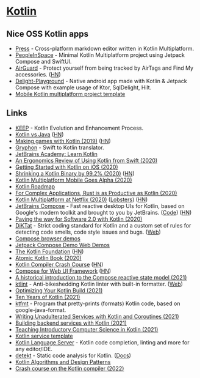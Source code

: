 # [Kotlin](https://kotlinlang.org/)

## Nice OSS Kotlin apps

- [Press](https://github.com/saket/press) - Cross-platform markdown editor written in Kotlin Multiplatform.
- [PeopleInSpace](https://github.com/joreilly/PeopleInSpace) - Minimal Kotlin Multiplatform project using Jetpack Compose and SwiftUI.
- [AirGuard](https://github.com/seemoo-lab/AirGuard) - Protect yourself from being tracked by AirTags and Find My accessories. ([HN](https://news.ycombinator.com/item?id=28577951))
- [Delight-Playground](https://github.com/kasem-sm/RocketXDelight-Playground) - Native android app made with Kotlin & Jetpack Compose with example usage of Ktor, SqlDelight, Hilt.
- [Mobile Kotlin multiplatform project template](https://github.com/icerockdev/moko-template)

## Links

- [KEEP](https://github.com/Kotlin/KEEP) - Kotlin Evolution and Enhancement Process.
- [Kotlin vs Java](https://www.kotlinvsjava.com/) ([HN](https://news.ycombinator.com/item?id=21807233))
- [Making games with Kotlin (2019)](https://kotlin.christmas/2019/11) ([HN](https://news.ycombinator.com/item?id=21760520))
- [Gryphon](https://github.com/vinivendra/Gryphon) - Swift to Kotlin translator.
- [JetBrains Academy: Learn Kotlin](https://hyperskill.org/onboarding?track=kotlin)
- [An Ergonomics Review of Using Kotlin from Swift (2020)](https://benasher.co/kotlin-ios-ergonomics/)
- [Getting Started with Kotlin on iOS (2020)](https://benasher.co/kotlin-ios-getting-started/)
- [Shrinking a Kotlin Binary by 99.2% (2020)](https://jakewharton.com/shrinking-a-kotlin-binary/) ([HN](https://news.ycombinator.com/item?id=24279128))
- [Kotlin Multiplatform Mobile Goes Alpha (2020)](https://blog.jetbrains.com/kotlin/2020/08/kotlin-multiplatform-mobile-goes-alpha/)
- [Kotlin Roadmap](https://kotlinlang.org/roadmap.html)
- [For Complex Applications, Rust is as Productive as Kotlin (2020)](https://ferrous-systems.com/blog/rust-as-productive-as-kotlin/)
- [Kotlin Multiplatform at Netflix (2020)](https://medium.com/@NetflixTechBlog/netflix-android-and-ios-studio-apps-kotlin-multiplatform-d6d4d8d25d23) ([Lobsters](https://lobste.rs/s/hqwavk/for_complex_applications_rust_is_as)) ([HN](https://news.ycombinator.com/item?id=24958392))
- [JetBrains Compose](https://www.jetbrains.com/lp/compose/) - Fast reactive desktop UIs for Kotlin, based on Google's modern toolkit and brought to you by JetBrains. ([Code](https://github.com/jetbrains/compose-jb)) ([HN](https://news.ycombinator.com/item?id=24997226))
- [Paving the way for Software 2.0 with Kotlin (2020)](https://ai.facebook.com/blog/paving-the-way-for-software-20-with-kotlin/)
- [DiKTat](https://github.com/cqfn/diKTat) - Strict coding standard for Kotlin and a custom set of rules for detecting code smells, code style issues and bugs. ([Web](https://www.cqfn.org/diKTat/))
- [Compose browser demos](https://github.com/ShikaSD/compose-browser-demo)
- [Jetpack Compose Demo Web Demos](https://github.com/JetBrains/compose-for-web-demos)
- [The Kotlin Foundation](https://kotlinlang.org/docs/kotlin-foundation.html) ([HN](https://news.ycombinator.com/item?id=26124054))
- [Atomic Kotlin Book (2020)](https://leanpub.com/AtomicKotlin)
- [Kotlin Compiler Crash Course](https://github.com/ahinchman1/Kotlin-Compiler-Crash-Course) ([HN](https://news.ycombinator.com/item?id=26454040))
- [Compose for Web UI Framework](https://compose-web.ui.pages.jetbrains.team/) ([HN](https://news.ycombinator.com/item?id=27043067))
- [A historical introduction to the Compose reactive state model (2021)](https://dev.to/zachklipp/a-historical-introduction-to-the-compose-reactive-state-model-19j8)
- [ktlint](https://github.com/pinterest/ktlint) - Anti-bikeshedding Kotlin linter with built-in formatter. ([Web](https://ktlint.github.io/))
- [Optimizing Your Kotlin Build (2021)](https://www.zacsweers.dev/optimizing-your-kotlin-build/)
- [Ten Years of Kotlin (2021)](https://blog.jetbrains.com/kotlin/2021/08/ten-years-of-kotlin/)
- [ktfmt](https://github.com/facebookincubator/ktfmt) - Program that pretty-prints (formats) Kotlin code, based on google-java-format.
- [Writing Unadulterated Services with Kotlin and Coroutines (2021)](https://www.youtube.com/watch?v=wTvNNc3A7QU)
- [Building backend services with Kotlin (2021)](https://medium.com/brexeng/building-backend-services-with-kotlin-7c8410795e4b)
- [Teaching Introductory Computer Science in Kotlin (2021)](https://www.youtube.com/watch?v=X8Az9X0mwUE)
- [Kotlin service template](https://github.com/demidko/service)
- [Kotlin Language Server](https://github.com/fwcd/kotlin-language-server) - Kotlin code completion, linting and more for any editor/IDE.
- [detekt](https://github.com/detekt/detekt) - Static code analysis for Kotlin. ([Docs](https://detekt.github.io/detekt/))
- [Kotlin Algorithms and Design Patterns](https://github.com/KiberneticWorm/Kotlin-Algorithms-and-Design-Patterns)
- [Crash course on the Kotlin compiler (2022)](https://hinchman-amanda.medium.com/crash-course-on-the-kotlin-compiler-1-frontend-parsing-phase-9898490d922b)